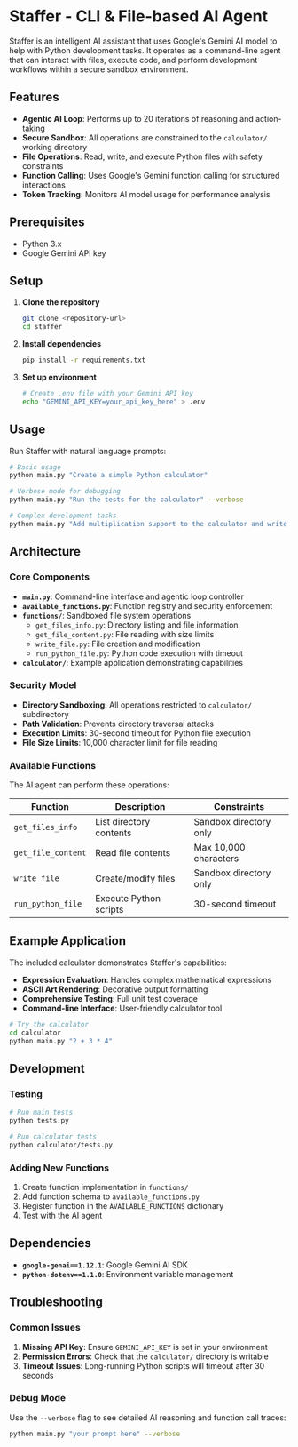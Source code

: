 # Staffer - CLI & File-based AI Agent

Staffer is an intelligent AI assistant that uses Google's Gemini AI model to help with Python development tasks. It operates as a command-line agent that can interact with files, execute code, and perform development workflows within a secure sandbox environment.

## Features

- **Agentic AI Loop**: Performs up to 20 iterations of reasoning and action-taking
- **Secure Sandbox**: All operations are constrained to the `calculator/` working directory
- **File Operations**: Read, write, and execute Python files with safety constraints
- **Function Calling**: Uses Google's Gemini function calling for structured interactions
- **Token Tracking**: Monitors AI model usage for performance analysis

## Prerequisites

- Python 3.x
- Google Gemini API key

## Setup

1. **Clone the repository**

   ```bash
   git clone <repository-url>
   cd staffer
   ```
2. **Install dependencies**

   ```bash
   pip install -r requirements.txt
   ```
3. **Set up environment**

   ```bash
   # Create .env file with your Gemini API key
   echo "GEMINI_API_KEY=your_api_key_here" > .env
   ```

## Usage

Run Staffer with natural language prompts:

```bash
# Basic usage
python main.py "Create a simple Python calculator"

# Verbose mode for debugging
python main.py "Run the tests for the calculator" --verbose

# Complex development tasks
python main.py "Add multiplication support to the calculator and write tests for it"
```

## Architecture

### Core Components

- **`main.py`**: Command-line interface and agentic loop controller
- **`available_functions.py`**: Function registry and security enforcement
- **`functions/`**: Sandboxed file system operations
  - `get_files_info.py`: Directory listing and file information
  - `get_file_content.py`: File reading with size limits
  - `write_file.py`: File creation and modification
  - `run_python_file.py`: Python code execution with timeout
- **`calculator/`**: Example application demonstrating capabilities

### Security Model

- **Directory Sandboxing**: All operations restricted to `calculator/` subdirectory
- **Path Validation**: Prevents directory traversal attacks
- **Execution Limits**: 30-second timeout for Python file execution
- **File Size Limits**: 10,000 character limit for file reading

### Available Functions

The AI agent can perform these operations:

| Function             | Description             | Constraints            |
| -------------------- | ----------------------- | ---------------------- |
| `get_files_info`   | List directory contents | Sandbox directory only |
| `get_file_content` | Read file contents      | Max 10,000 characters  |
| `write_file`       | Create/modify files     | Sandbox directory only |
| `run_python_file`  | Execute Python scripts  | 30-second timeout      |

## Example Application

The included calculator demonstrates Staffer's capabilities:

- **Expression Evaluation**: Handles complex mathematical expressions
- **ASCII Art Rendering**: Decorative output formatting
- **Comprehensive Testing**: Full unit test coverage
- **Command-line Interface**: User-friendly calculator tool

```bash
# Try the calculator
cd calculator
python main.py "2 + 3 * 4"
```

## Development

### Testing

```bash
# Run main tests
python tests.py

# Run calculator tests
python calculator/tests.py
```

### Adding New Functions

1. Create function implementation in `functions/`
2. Add function schema to `available_functions.py`
3. Register function in the `AVAILABLE_FUNCTIONS` dictionary
4. Test with the AI agent

## Dependencies

- **`google-genai==1.12.1`**: Google Gemini AI SDK
- **`python-dotenv==1.1.0`**: Environment variable management

## Troubleshooting

### Common Issues

1. **Missing API Key**: Ensure `GEMINI_API_KEY` is set in your environment
2. **Permission Errors**: Check that the `calculator/` directory is writable
3. **Timeout Issues**: Long-running Python scripts will timeout after 30 seconds

### Debug Mode

Use the `--verbose` flag to see detailed AI reasoning and function call traces:

```bash
python main.py "your prompt here" --verbose
```

